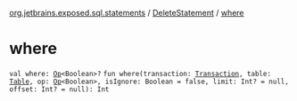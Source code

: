[org.jetbrains.exposed.sql.statements](../index.md) / [DeleteStatement](index.md) / [where](.)

# where

`val where: `[`Op`](../../org.jetbrains.exposed.sql/-op/index.md)`<Boolean>?`
`fun where(transaction: `[`Transaction`](../../org.jetbrains.exposed.sql/-transaction/index.md)`, table: `[`Table`](../../org.jetbrains.exposed.sql/-table/index.md)`, op: `[`Op`](../../org.jetbrains.exposed.sql/-op/index.md)`<Boolean>, isIgnore: Boolean = false, limit: Int? = null, offset: Int? = null): Int`